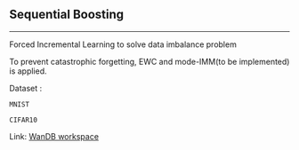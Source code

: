 ## Sequential Boosting
----------------------------------------------------------------------------------

Forced Incremental Learning to solve data imbalance problem 

To prevent catastrophic forgetting, EWC and mode-IMM(to be implemented) is applied.

Dataset :
    
    MNIST
    
    CIFAR10
    
Link: [WanDB workspace](https://app.wandb.ai/jeoni/CIFAR!0?workspace=user-jeoni)

